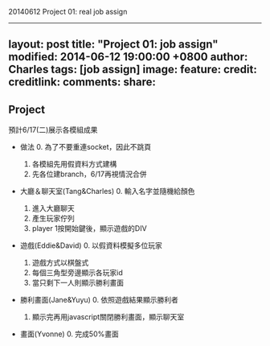 20140612 Project 01: real job assign

---
layout: post
title:  "Project 01: job assign"
modified: 2014-06-12 19:00:00 +0800
author: Charles
tags: [job assign]
image:
  feature: 
  credit: 
  creditlink: 
comments: 
share: 
---

## Project

預計6/17(二)展示各模組成果

* 做法
  0.  為了不要重連socket，因此不跳頁
  1.  各模組先用假資料方式建構
  2.  先各位建branch，6/17再視情況合併

* 大廳＆聊天室(Tang&Charles)
	0. 輸入名字並隨機給顏色
	1. 進入大廳聊天
	2. 產生玩家佇列
	3. player 1按開始鍵後，顯示遊戲的DIV

* 遊戲(Eddie&David)
  0.  以假資料模擬多位玩家
  1.  遊戲方式以棋盤式
  2.  每個三角型旁邊顯示各玩家id
  3.  當只剩下一人則顯示勝利畫面
  
* 勝利畫面(Jane&Yuyu)
  0.  依照遊戲結果顯示勝利者
  1.  顯示完再用javascript關閉勝利畫面，顯示聊天室
  
* 畫面(Yvonne)
  0.  完成50%畫面
